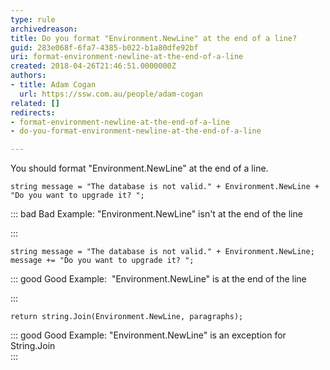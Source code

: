 ```yaml
---
type: rule
archivedreason: 
title: Do you format "Environment.NewLine" at the end of a line?
guid: 283e068f-6fa7-4385-b022-b1a80dfe92bf
uri: format-environment-newline-at-the-end-of-a-line
created: 2018-04-26T21:46:51.0000000Z
authors:
- title: Adam Cogan
  url: https://ssw.com.au/people/adam-cogan
related: []
redirects:
- format-environment-newline-at-the-end-of-a-line
- do-you-format-environment-newline-at-the-end-of-a-line

---
```


You should format "Environment.NewLine" at the end of a line.


<!--endintro-->



```
string message = "The database is not valid." + Environment.NewLine + "Do you want to upgrade it? ";
```




::: bad
Bad Example: "Environment.NewLine" isn't at the end of the line 

:::





```
string message = "The database is not valid." + Environment.NewLine;
message += "Do you want to upgrade it? ";
```




::: good
Good Example:  "Environment.NewLine" is at the end of the line 

:::





```
return string.Join(Environment.NewLine, paragraphs);
```




::: good
Good Example: "Environment.NewLine" is an exception for String.Join  
:::
